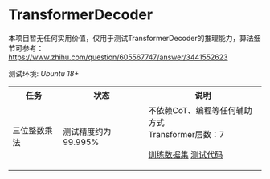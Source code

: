 # TransformerDecoder

本项目暂无任何实用价值，仅用于测试TransformerDecoder的推理能力，算法细节可参考：<br>
https://www.zhihu.com/question/605567747/answer/3441552623

测试环境: *Ubuntu 18+*

<table>
<tr><th>任务</th><th>状态</th><th>说明</th></tr>
<tr><td>三位整数乘法</td>

<td>
测试精度约为99.995%
</td>

<td>
不依赖CoT、编程等任何辅助方式<br>
Transformer层数：7<br>

[训练数据集](./dataset_m3.py)
[测试代码](https://github.com/myhub/tr/releases/download/2.8.2/GPT_m3.zip)

</td>

</tr>

</table>
